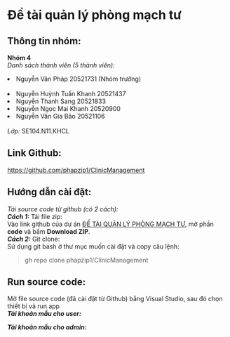 # Đề tài quản lý phòng mạch tư 
## Thông tin nhóm: 
**Nhóm 4**  
*Danh sách thành viên (5 thành viên):* 
	<li>Nguyễn Văn Pháp 20521731 (Nhóm trưởng) </li>			
	<li>Nguyễn Huỳnh Tuấn Khanh 20521437 </li>
	<li>Nguyễn Thanh Sang 20521833 </li>
	<li>Nguyễn Ngọc Mai Khanh 20520900 </li>
	<li>Nguyễn Văn Gia Bảo 20521106 </li>  
*Lớp:* SE104.N11.KHCL      
## Link Github:    
https://github.com/phapzip1/ClinicManagement   
## Hướng dẫn cài đặt:  
*Tải source code từ github (có 2 cách):*     
***Cách 1:*** Tải file zip:    
Vào link github của dự án [ĐỀ TÀI QUẢN LÝ PHÒNG MẠCH TƯ](https://github.com/phapzip1/ClinicManagement), mở phần **code** và bấm **Download ZIP**.    
***Cách 2:*** Git clone:    
Sử dụng git bash ở thư mục muốn cài đặt và copy câu lệnh:     
>gh repo clone phapzip1/ClinicManagement     
## Run source code:     
Mở file source code (đã cài đặt từ Github) bằng Visual Studio, sau đó chọn thiết bị và run app     
***Tài khoản mẫu cho user:***    

***Tài khoản mẫu cho admin:***     

